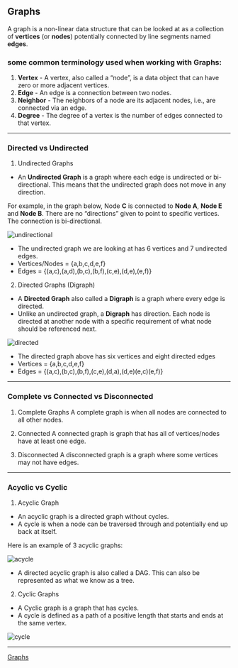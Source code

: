 ## Graphs

A graph is a non-linear data structure that can be looked at as a collection of **vertices** (or **nodes**) potentially connected by line segments named **edges**.

### some common terminology used when working with Graphs:

1. **Vertex** - A vertex, also called a “node”, is a data object that can have zero or more adjacent vertices.
2. **Edge** - An edge is a connection between two nodes.
3. **Neighbor** - The neighbors of a node are its adjacent nodes, i.e., are connected via an edge.
4. **Degree** - The degree of a vertex is the number of edges connected to that vertex.

-------------------------------------

### Directed vs Undirected

1. Undirected Graphs

- An **Undirected Graph** is a graph where each edge is undirected or bi-directional. This means that the undirected graph does not move in any direction.

For example, in the graph below, Node **C** is connected to **Node A**, **Node E** and **Node B**. There are no “directions” given to point to specific vertices. The connection is bi-directional.

![undirectional](https://codefellows.github.io/common_curriculum/data_structures_and_algorithms/Code_401/class-35/resources/assets/UndirectedGraph.PNG)

- The undirected graph we are looking at has 6 vertices and 7 undirected edges.
- Vertices/Nodes = {a,b,c,d,e,f}
- Edges = {(a,c),(a,d),(b,c),(b,f),(c,e),(d,e),(e,f)}

2. Directed Graphs (Digraph)

- A **Directed Graph** also called a **Digraph** is a graph where every edge is directed.
- Unlike an undirected graph, a **Digraph** has direction. Each node is directed at another node with a specific requirement of what node should be referenced next.

![directed](https://codefellows.github.io/common_curriculum/data_structures_and_algorithms/Code_401/class-35/resources/assets/DirectedGraph.PNG)


- The directed graph above has six vertices and eight directed edges
- Vertices = {a,b,c,d,e,f}
- Edges = {(a,c),(b,c),(b,f),(c,e),(d,a),(d,e)(e,c)(e,f)}

---------------------------------

### Complete vs Connected vs Disconnected

1. Complete Graphs
A complete graph is when all nodes are connected to all other nodes.

2. Connected
A connected graph is graph that has all of vertices/nodes have at least one edge.

3. Disconnected
A disconnected graph is a graph where some vertices may not have edges.

------------------------

### Acyclic vs Cyclic

1. Acyclic Graph

- An acyclic graph is a directed graph without cycles.
- A cycle is when a node can be traversed through and potentially end up back at itself.

Here is an example of 3 acyclic graphs:

![acycle](https://codefellows.github.io/common_curriculum/data_structures_and_algorithms/Code_401/class-35/resources/assets/threeAcyclic.png)

- A directed acyclic graph is also called a DAG. This can also be represented as what we know as a tree.


2. Cyclic Graphs

- A Cyclic graph is a graph that has cycles.
- A cycle is defined as a path of a positive length that starts and ends at the same vertex.

![cycle](https://codefellows.github.io/common_curriculum/data_structures_and_algorithms/Code_401/class-35/resources/assets/cyclic.PNG)

--------------

[Graphs](https://codefellows.github.io/common_curriculum/data_structures_and_algorithms/Code_401/class-35/resources/graphs.html)